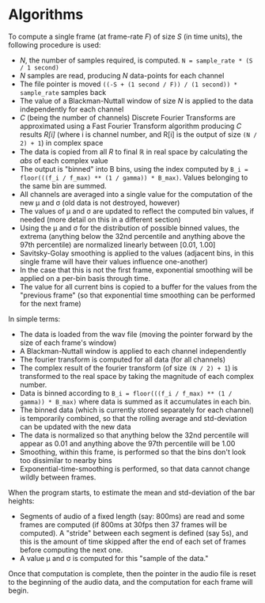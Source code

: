 # Algorithms

To compute a single frame (at frame-rate *F*) of size *S* (in time units), the following procedure is used:
* *N*, the number of samples required, is computed. `N = sample_rate * (S / 1 second)`
* *N* samples are read, producing *N* data-points for each channel
* The file pointer is moved `((-S + (1 second / F)) / (1 second)) * sample_rate` samples back
* The value of a Blackman-Nuttall window of size *N* is applied to the data independently for each channel
* *C* (being the number of channels) Discrete Fourier Transforms are approximated using a Fast Fourier Transform algorithm producing *C*
  results *R[i]* (where i is channel number, and R[i] is the output of size `(N / 2) + 1`) in complex space
* The data is copied from all *R* to final *ℝ* in real space by calculating the *abs* of each complex value
* The output is "binned" into B bins, using the index computed by `B_i = floor(((f_i / f_max) ** (1 / gamma)) * B_max)`.
  Values belonging to the same bin are summed.
* All channels are averaged into a single value for the computation of the new µ and σ (old data is not destroyed, however)
* The values of µ and σ are updated to reflect the computed bin values, if needed (more detail on this in a different section)
* Using the µ and σ for the distribution of possible binned values, the extrema (anything below the
  32nd percentile and anything above the 97th percentile) are normalized linearly between [0.01, 1.00]
* Savitsky-Golay smoothing is applied to the values (adjacent bins, in this single frame will have their values influence one-another)
* In the case that this is not the first frame, exponential smoothing will be applied on a per-bin basis through time.
* The value for all current bins is copied to a buffer for the values from the "previous frame" (so that exponential
  time smoothing can be performed for the next frame)

In simple terms:
* The data is loaded from the wav file (moving the pointer forward by the size of each frame's window)
* A Blackman-Nuttall window is applied to each channel independently
* The fourier transform is computed for all data (for all channels)
* The complex result of the fourier transform (of size `(N / 2) + 1`) is transformed to the real space by taking the magnitude of each
  complex number.
* Data is binned according to `B_i = floor(((f_i / f_max) ** (1 / gamma)) * B_max)` where data is summed as it accumulates in each bin.
* The binned data (which is currently stored separately for each channel) is temporarily combined, so that the rolling average
  and std-deviation can be updated with the new data
* The data is normalized so that anything below the 32nd percentile will appear as 0.01 and anything above the 97th percentile will be 1.00
* Smoothing, within this frame, is performed so that the bins don't look too dissimilar to nearby bins
* Exponential-time-smoothing is performed, so that data cannot change wildly between frames.

When the program starts, to estimate the mean and std-deviation of the bar heights:
* Segments of audio of a fixed length (say: 800ms) are read and some frames are computed
  (if 800ms at 30fps then 37 frames will be computed). A "stride" between each segment is defined (say 5s), and this is the
  amount of time skipped after the end of each set of frames before computing the next one.
* A value µ and σ is computed for this "sample of the data."

Once that computation is complete, then the pointer in the audio file is reset to the beginning of the audio data, and
the computation for each frame will begin.